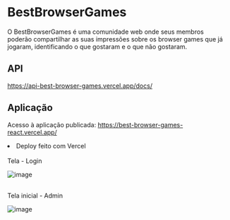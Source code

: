 # BestBrowserGames 
O BestBrowserGames é uma comunidade web onde seus membros poderão compartilhar as suas impressões sobre os browser games que já jogaram, identificando o que gostaram e o que não gostaram.

## API
https://api-best-browser-games.vercel.app/docs/

## Aplicação
Acesso à aplicação publicada: https://best-browser-games-react.vercel.app/
<li> Deploy feito com Vercel</li>
<br>
Tela - Login

![image](https://github.com/Vem-Ser-Tech/BestBrowserGames-React/assets/83955839/837d3a7c-ede7-4b79-9ceb-a293c477ee9d)

<br>
Tela inicial - Admin

![image](https://github.com/Vem-Ser-Tech/BestBrowserGames-React/assets/83955839/643b2e6b-13d6-4001-bc45-cbad066c840c)

